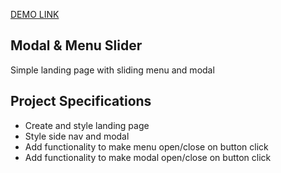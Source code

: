 
[DEMO LINK](https://vitaliybondarenko1982.github.io/js-menu-slider-modal/)

## Modal & Menu Slider

Simple landing page with sliding menu and modal

## Project Specifications

- Create and style landing page
- Style side nav and modal
- Add functionality to make menu open/close on button click
- Add functionality to make modal open/close on button click
